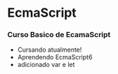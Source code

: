 # EcmaScript
### Curso Basico de EcamaScript
* Cursando atualmente!
* Aprendendo EcmaScript6
* adicionado var e let
